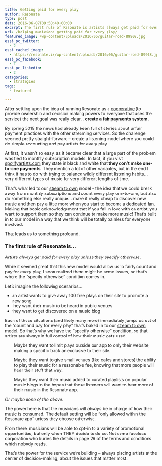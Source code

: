 ```yaml
---
title: Getting paid for every play
author: Resonate
type: post
date: 2016-06-07T09:58:40+00:00
excerpt: The first rule of Resonate is artists always get paid for every play unless they specify otherwise. Providing total control for musicians and fair trade trust for fans.
url: /helping-musicians-getting-paid-for-every-play/
featured_image: /wp-content/uploads/2016/06/guitar-road-89908.jpg
essb_pc_twitter:
  - 2
essb_cached_image:
  - https://resonate.is/wp-content/uploads/2016/06/guitar-road-89908.jpg
essb_pc_facebook:
  - 7
essb_pc_linkedin:
  - 2
categories:
  - strategies
tags:
  - featured

---
```

After settling upon the idea of running Resonate as a [cooperative][1] (to provide ownership and decision making powers to everyone that uses the service) the next goal was really clear&#8230; **create a fair payments system.**

By spring 2015 the news had already been full of stories about unfair payment practices with the other streaming services. So the challenge seemed pretty straight-forward – create a listening model where you could do simple accounting and pay artists for every play.

At first, it wasn&#8217;t so easy, as it became clear that a large part of the problem was tied to monthly subscription models. In fact, if you visit <a href="http://www.spotifyartists.com/spotify-explained/#wait-i-thought-spotify-paid-a-per-stream-rate" target="_blank" rel="noopener noreferrer">spotifyartists.com</a> they state in black and white that **they don&#8217;t make one-to-one payments.** They mention a lot of other variables, but in the end I think it has to do with trying to balance wildly different listening habits&#8230; very different types of music for very different lengths of time.

That&#8217;s what led to our [stream to own][2] model – the idea that we could break away from monthly subscriptions and count every play one-to-one, but also do something else really unique&#8230; make it really cheap to discover new music and then pay a little more when you start to become a dedicated fan. Making that basic acknowledgement that if you fall in love with an artist, you want to support them so they can continue to make more music! That&#8217;s built in to our model in a way that we think will be totally painless for everyone involved.

That leads us to something profound.

### The first rule of Resonate is&#8230;

_Artists always get paid for every play unless they specify otherwise._

While it seemed great that this new model would allow us to fairly count and pay for every play, I soon realized there might be some issues, so that&#8217;s where the &#8220;specify otherwise&#8221; condition comes in.

Let&#8217;s imagine the following scenarios&#8230;

  * an artist wants to give away 100 free plays on their site to promote a new song
  * they want their music to be heard in public venues
  * they want to get discovered on a music blog

Each of those situations (and likely many more) immediately jumps us out of the &#8220;count and pay for every play&#8221; that&#8217;s baked in to our [stream to own][2] model. So that&#8217;s why we have the &#8220;specify otherwise&#8221; condition, so that artists are always in full control of how their music gets used.

<p style="padding-left: 30px;">
  Maybe they want to limit plays outside our app to only their website, making a specific track an exclusive to their site.
</p>

<p style="padding-left: 30px;">
  Maybe they want to give small venues (like cafes and stores) the ability to play their music for a reasonable fee, knowing that more people will hear their stuff that way.
</p>

<p style="padding-left: 30px;">
  Maybe they want their music added to curated playlists on popular music blogs in the hopes that those listeners will want to hear more of their music in the Resonate app.
</p>

_Or maybe none of the above._

The power here is that the musicians will _always_ be in charge of how their music is consumed. The default setting will be &#8220;only allowed within the Resonate app&#8221; unless they choose otherwise.

From there, musicians will be able to opt-in to a variety of promotional opportunities, but only when THEY decide to do so. Not some faceless corporation who buries the details in page 26 of the terms and conditions which nobody reads.

That&#8217;s the power for the service we&#8217;re building – always placing artists at the center of decision-making, about the issues that matter most.

 [1]: https://resonate.is/why-were-a-cooperative/
 [2]: https://resonate.is/stream-to-own/